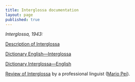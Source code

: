 ```yaml
---
title: Interglossa documentation
layout: page
published: true
---
```


*Interglossa, 1943:*

[Description of Interglossa](/interglossa/home.html)

[Dictionary English—Interglossa](/interglossa/a-brief-english-interglossa-dictionary-i.html)

[Dictionary Interglossa—English](/interglossa/english-interglossa-dictionary.html)




[Review of Interglossa](interglossa/mario-a-pei-s-review-hogben) by a professional linguist ([Mario Pei](https://en.wikipedia.org/wiki/Mario_Pei)).

